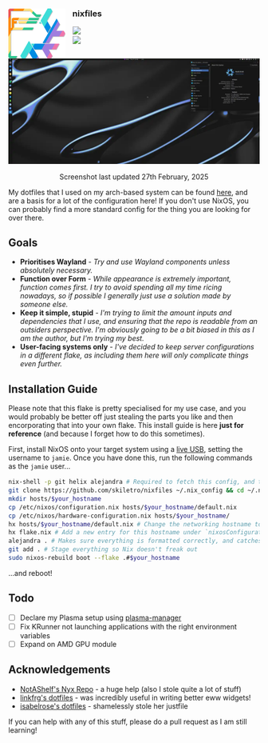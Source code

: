 <div>
  <img src=".github/assets/logo.svg" height="100" align="left" style="padding-right:15px;"/>
  <div>
    <h3>nixfiles</h3>
      <img src="https://img.shields.io/github/stars/skiletro/nixfiles?color=f076ab&labelColor=161616&style=for-the-badge&logo=starship&logoColor=f076ab">
      <br/>
      <img src="https://img.shields.io/github/repo-size/skiletro/nixfiles?color=FF8A00&labelColor=161616&style=for-the-badge&logo=github&logoColor=FF8A00">
  </div>
</div>

<p></p>

<div align=center>
  <img src=".github/assets/showcase_plasma.webp"/>
  <p>Screenshot last updated 27th February, 2025 </p>
</div>

My dotfiles that I used on my arch-based system can be found [here](https://github.com/skiletro/archfiles), and are a basis for a lot of the configuration here! If you don't use NixOS, you can probably find a more standard config for the thing you are looking for over there.

## Goals 
- **Prioritises Wayland** - *Try and use Wayland components unless absolutely necessary.*
- **Function over Form** - *While appearance is extremely important, function comes first. I try to avoid spending all my time ricing nowadays, so if possible I generally just use a solution made by someone else.*
- **Keep it simple, stupid** - *I'm trying to limit the amount inputs and dependencies that I use, and ensuring that the repo is readable from an outsiders perspective. I'm obviously going to be a bit biased in this as I am the author, but I'm trying my best.*
- **User-facing systems only** - *I've decided to keep server configurations in a different flake, as including them here will only complicate things even further.*

## Installation Guide
Please note that this flake is pretty specialised for my use case, and you would probably be better off just stealing the parts you like and then encorporating that into your own flake. This install guide is here **just for reference** (and because I forget how to do this sometimes).

First, install NixOS onto your target system using a [live USB](https://nixos.org/manual/nixos/stable/#sec-booting-from-usb), setting the username to `jamie`. Once you have done this, run the following commands as the `jamie` user...
```bash
nix-shell -p git helix alejandra # Required to fetch this config, and to edit it.
git clone https://github.com/skiletro/nixfiles ~/.nix_config && cd ~/.nix_config
mkdir hosts/$your_hostname
cp /etc/nixos/configuration.nix hosts/$your_hostname/default.nix
cp /etc/nixos/hardware-configuration.nix hosts/$your_hostname/
hx hosts/$your_hostname/default.nix # Change the networking hostname to $your_hostname. You'll probably want to remove any options that may conflict with the common/ options.
hx flake.nix # Add a new entry for this hostname under `nixosConfigurations`
alejandra . # Makes sure everything is formatted correctly, and catches any obvious errors.
git add . # Stage everything so Nix doesn't freak out
sudo nixos-rebuild boot --flake .#$your_hostname
```
...and reboot!

## Todo
- [ ] Declare my Plasma setup using [plasma-manager](https://github.com/pjones/plasma-manager)
- [ ] Fix KRunner not launching applications with the right environment variables
- [ ] Expand on AMD GPU module

## Acknowledgements
- [NotAShelf's Nyx Repo](https://github.com/NotAShelf/nyx) - a huge help (also I stole quite a lot of stuff)
- [linkfrg's dotfiles](https://github.com/linkfrg/dotfiles) - was incredibly useful in writing better eww widgets!
- [isabelrose's dotfiles](https://github.com/isabelroses/dotfiles) - shamelessly stole her justfile

If you can help with any of this stuff, please do a pull request as I am still learning!

